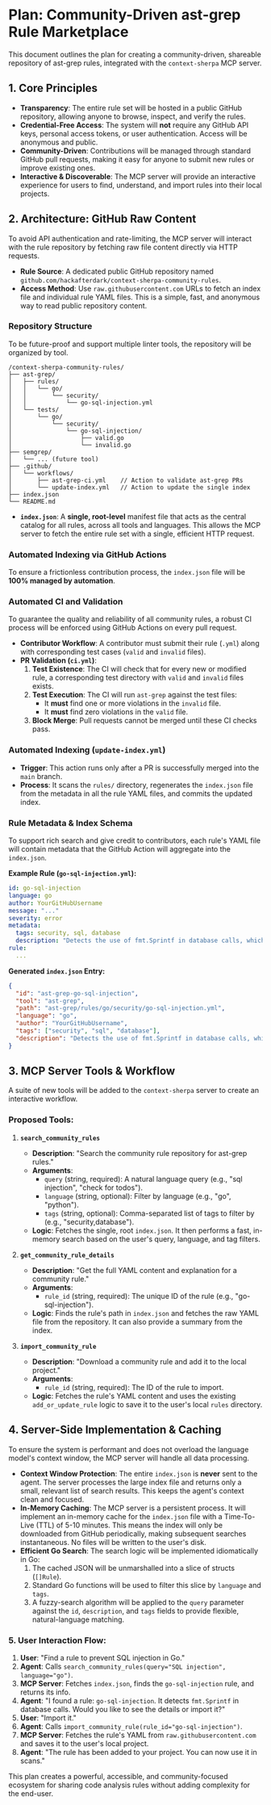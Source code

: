 # Plan: Community-Driven ast-grep Rule Marketplace

This document outlines the plan for creating a community-driven, shareable repository of ast-grep rules, integrated with the `context-sherpa` MCP server.

## 1. Core Principles

- **Transparency**: The entire rule set will be hosted in a public GitHub repository, allowing anyone to browse, inspect, and verify the rules.
- **Credential-Free Access**: The system will **not** require any GitHub API keys, personal access tokens, or user authentication. Access will be anonymous and public.
- **Community-Driven**: Contributions will be managed through standard GitHub pull requests, making it easy for anyone to submit new rules or improve existing ones.
- **Interactive & Discoverable**: The MCP server will provide an interactive experience for users to find, understand, and import rules into their local projects.

## 2. Architecture: GitHub Raw Content

To avoid API authentication and rate-limiting, the MCP server will interact with the rule repository by fetching raw file content directly via HTTP requests.

- **Rule Source**: A dedicated public GitHub repository named `github.com/hackafterdark/context-sherpa-community-rules`.
- **Access Method**: Use `raw.githubusercontent.com` URLs to fetch an index file and individual rule YAML files. This is a simple, fast, and anonymous way to read public repository content.

### Repository Structure

To be future-proof and support multiple linter tools, the repository will be organized by tool.

```
/context-sherpa-community-rules/
├── ast-grep/
│   ├── rules/
│   │   └── go/
│   │       └── security/
│   │           └── go-sql-injection.yml
│   └── tests/
│       └── go/
│           └── security/
│               └── go-sql-injection/
│                   ├── valid.go
│                   └── invalid.go
├── semgrep/
│   └── ... (future tool)
├── .github/
│   └── workflows/
│       ├── ast-grep-ci.yml    // Action to validate ast-grep PRs
│       └── update-index.yml   // Action to update the single index
├── index.json
└── README.md
```

- **`index.json`**: A **single, root-level** manifest file that acts as the central catalog for all rules, across all tools and languages. This allows the MCP server to fetch the entire rule set with a single, efficient HTTP request.

### Automated Indexing via GitHub Actions

To ensure a frictionless contribution process, the `index.json` file will be **100% managed by automation**.

### Automated CI and Validation

To guarantee the quality and reliability of all community rules, a robust CI process will be enforced using GitHub Actions on every pull request.

-   **Contributor Workflow**: A contributor must submit their rule (`.yml`) along with corresponding test cases (`valid` and `invalid` files).
-   **PR Validation (`ci.yml`)**:
    1.  **Test Existence**: The CI will check that for every new or modified rule, a corresponding test directory with `valid` and `invalid` files exists.
    2.  **Test Execution**: The CI will run `ast-grep` against the test files:
        -   It **must** find one or more violations in the `invalid` file.
        -   It **must** find zero violations in the `valid` file.
    3.  **Block Merge**: Pull requests cannot be merged until these CI checks pass.

### Automated Indexing (`update-index.yml`)

-   **Trigger**: This action runs only after a PR is successfully merged into the `main` branch.
-   **Process**: It scans the `rules/` directory, regenerates the `index.json` file from the metadata in all the rule YAML files, and commits the updated index.

### Rule Metadata & Index Schema

To support rich search and give credit to contributors, each rule's YAML file will contain metadata that the GitHub Action will aggregate into the `index.json`.

**Example Rule (`go-sql-injection.yml`):**
```yaml
id: go-sql-injection
language: go
author: YourGitHubUsername
message: "..."
severity: error
metadata:
  tags: security, sql, database
  description: "Detects the use of fmt.Sprintf in database calls, which is a common SQL injection vulnerability."
rule:
  ...
```

**Generated `index.json` Entry:**
```json
{
  "id": "ast-grep-go-sql-injection",
  "tool": "ast-grep",
  "path": "ast-grep/rules/go/security/go-sql-injection.yml",
  "language": "go",
  "author": "YourGitHubUsername",
  "tags": ["security", "sql", "database"],
  "description": "Detects the use of fmt.Sprintf in database calls, which is a common SQL injection vulnerability."
}
```

## 3. MCP Server Tools & Workflow

A suite of new tools will be added to the `context-sherpa` server to create an interactive workflow.

### Proposed Tools:

1.  **`search_community_rules`**
    -   **Description**: "Search the community rule repository for ast-grep rules."
    -   **Arguments**:
        -   `query` (string, required): A natural language query (e.g., "sql injection", "check for todos").
        -   `language` (string, optional): Filter by language (e.g., "go", "python").
        -   `tags` (string, optional): Comma-separated list of tags to filter by (e.g., "security,database").
    -   **Logic**: Fetches the single, root `index.json`. It then performs a fast, in-memory search based on the user's query, language, and tag filters.

2.  **`get_community_rule_details`**
    -   **Description**: "Get the full YAML content and explanation for a community rule."
    -   **Arguments**:
        -   `rule_id` (string, required): The unique ID of the rule (e.g., "go-sql-injection").
    -   **Logic**: Finds the rule's path in `index.json` and fetches the raw YAML file from the repository. It can also provide a summary from the index.

3.  **`import_community_rule`**
    -   **Description**: "Download a community rule and add it to the local project."
    -   **Arguments**:
        -   `rule_id` (string, required): The ID of the rule to import.
    -   **Logic**: Fetches the rule's YAML content and uses the existing `add_or_update_rule` logic to save it to the user's local `rules` directory.

## 4. Server-Side Implementation & Caching

To ensure the system is performant and does not overload the language model's context window, the MCP server will handle all data processing.

-   **Context Window Protection**: The entire `index.json` is **never** sent to the agent. The server processes the large index file and returns only a small, relevant list of search results. This keeps the agent's context clean and focused.
-   **In-Memory Caching**: The MCP server is a persistent process. It will implement an in-memory cache for the `index.json` file with a Time-To-Live (TTL) of 5-10 minutes. This means the index will only be downloaded from GitHub periodically, making subsequent searches instantaneous. No files will be written to the user's disk.
-   **Efficient Go Search**: The search logic will be implemented idiomatically in Go:
    1.  The cached JSON will be unmarshalled into a slice of structs (`[]Rule`).
    2.  Standard Go functions will be used to filter this slice by `language` and `tags`.
    3.  A fuzzy-search algorithm will be applied to the `query` parameter against the `id`, `description`, and `tags` fields to provide flexible, natural-language matching.

### 5. User Interaction Flow:

1.  **User**: "Find a rule to prevent SQL injection in Go."
2.  **Agent**: Calls `search_community_rules(query="SQL injection", language="go")`.
3.  **MCP Server**: Fetches `index.json`, finds the `go-sql-injection` rule, and returns its info.
4.  **Agent**: "I found a rule: `go-sql-injection`. It detects `fmt.Sprintf` in database calls. Would you like to see the details or import it?"
5.  **User**: "Import it."
6.  **Agent**: Calls `import_community_rule(rule_id="go-sql-injection")`.
7.  **MCP Server**: Fetches the rule's YAML from `raw.githubusercontent.com` and saves it to the user's local project.
8.  **Agent**: "The rule has been added to your project. You can now use it in scans."

This plan creates a powerful, accessible, and community-focused ecosystem for sharing code analysis rules without adding complexity for the end-user.
